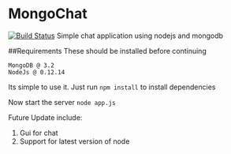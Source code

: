 # MongoChat
[![Build Status](https://travis-ci.org/mayurchoudhari/MongoChat.svg?branch=master)](https://travis-ci.org/mayurchoudhari/MongoChat)
Simple chat application using nodejs and mongodb

##Requirements
These should be installed before continuing
  ```
  MongoDB @ 3.2
  NodeJs @ 0.12.14
  ```

Its simple to use it. 
Just run `npm install` to install dependencies

Now start the server
`node app.js`

Future Update include:
1. Gui for chat
2. Support for latest version of node
